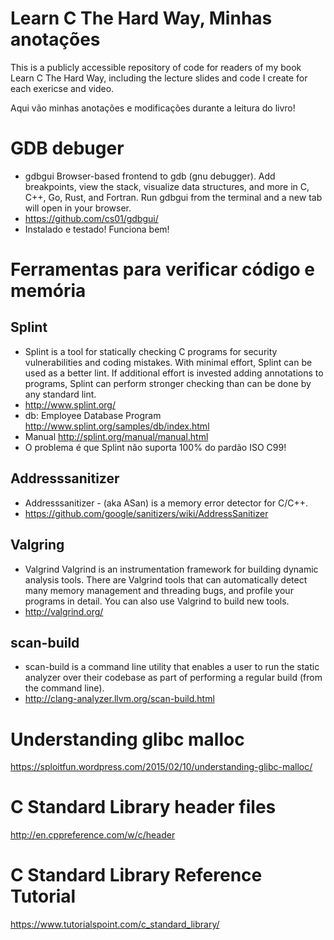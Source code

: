 Learn C The Hard Way, Minhas anotações
==============================

This is a publicly accessible repository of code for readers of my book Learn C The Hard Way, including the lecture slides and code I create for each exericse and video.

Aqui vão minhas anotações e modificações durante a leitura do livro!

GDB debuger
===========

* gdbgui Browser-based frontend to gdb (gnu debugger). Add breakpoints, view the stack, visualize data structures, and more in C, C++, Go, Rust, and Fortran. Run gdbgui from the terminal and a new tab will open in your browser.
* https://github.com/cs01/gdbgui/
* Instalado e testado! Funciona bem!

Ferramentas para verificar código e memória
===========================================

Splint
------
* Splint is a tool for statically checking C programs for security vulnerabilities and coding mistakes. With minimal effort, Splint can be used as a better lint. If additional effort is invested adding annotations to programs, Splint can perform stronger checking than can be done by any standard lint.
* http://www.splint.org/
* db: Employee Database Program http://www.splint.org/samples/db/index.html
* Manual http://splint.org/manual/manual.html
* O problema é que Splint não suporta 100% do pardão ISO C99!

Addresssanitizer
----------------
* Addresssanitizer - (aka ASan) is a memory error detector for C/C++.
* https://github.com/google/sanitizers/wiki/AddressSanitizer

Valgring
--------
* Valgrind Valgrind is an instrumentation framework for building dynamic analysis tools. There are Valgrind tools that can automatically detect many memory management and threading bugs, and profile your programs in detail. You can also use Valgrind to build new tools.
* http://valgrind.org/

scan-build
----------
* scan-build is a command line utility that enables a user to run the static analyzer over their codebase as part of performing a regular build (from the command line).
* http://clang-analyzer.llvm.org/scan-build.html

Understanding glibc malloc
==========================
https://sploitfun.wordpress.com/2015/02/10/understanding-glibc-malloc/

C Standard Library header files
===============================
http://en.cppreference.com/w/c/header

C Standard Library Reference Tutorial
=====================================
https://www.tutorialspoint.com/c_standard_library/
